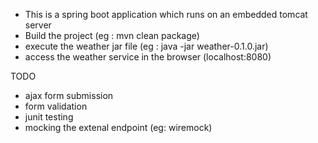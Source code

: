 * This is a spring boot application which runs on an embedded tomcat server
* Build the project (eg : mvn clean package)
* execute the weather jar file (eg : java -jar weather-0.1.0.jar)
* access the weather service in the browser (localhost:8080)

TODO
* ajax form submission
* form validation
* junit testing
* mocking the extenal endpoint (eg: wiremock)